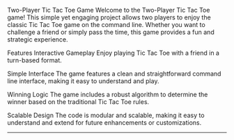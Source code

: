 
Two-Player Tic Tac Toe Game
Welcome to the Two-Player Tic Tac Toe game! This simple yet engaging project allows two players to enjoy the classic Tic Tac Toe game on the command line. Whether you want to challenge a friend or simply pass the time, this game provides a fun and strategic experience.

Features
Interactive Gameplay
Enjoy playing Tic Tac Toe with a friend in a turn-based format.

Simple Interface
The game features a clean and straightforward command line interface, making it easy to understand and play.

Winning Logic
The game includes a robust algorithm to determine the winner based on the traditional Tic Tac Toe rules.

Scalable Design
The code is modular and scalable, making it easy to understand and extend for future enhancements or customizations.

-----------------------------------------------------------------------------------------------------------------------------------------------------------------------------------------------
